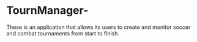 # TournManager-
These is an application that allows its users to create and monitor soccer and combat tournaments from start to finish. 
